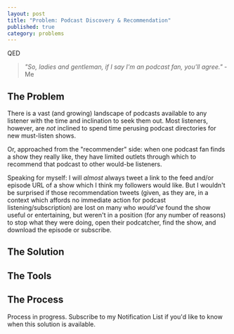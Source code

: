 ```yaml
---
layout: post
title: "Problem: Podcast Discovery & Recommendation"
published: true
category: problems
---
```


QED

> *"So, ladies and gentleman, if I say I'm an podcast fan, you'll agree."* -Me

## The Problem
There is a vast (and growing) landscape of podcasts available to any listener with the time and inclination to seek them out.  Most listeners, however, are *not* inclined to spend time perusing podcast directories for new must-listen shows.

Or, approached from the "recommender" side: when one podcast fan finds a show they really like, they have limited outlets through which to recommend that podcast to other would-be listeners.

Speaking for myself: I will *almost* always tweet a link to the feed and/or episode URL of a show which I think my followers would like.  But I wouldn't be surprised if those recommendation tweets (given, as they are, in a context which affords no immediate action for podcast listening/subscription) are lost on many who *would've* found the show useful or entertaining, but weren't in a position (for any number of reasons) to stop what they were doing, open their podcatcher, find the show, and download the episode or subscribe.

## The Solution

## The Tools

## The Process

Process in progress.  Subscribe to my Notification List if you'd like to know when this solution is available.